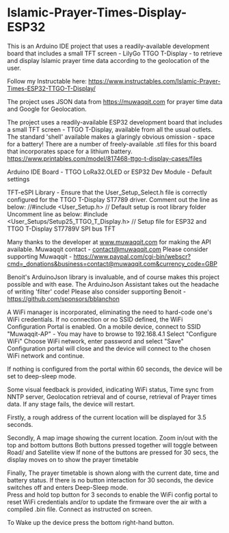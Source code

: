 # Islamic-Prayer-Times-Display-ESP32

This is an Arduino IDE project that uses a readily-available development board that includes a small TFT 
screen - LilyGo TTGO T-Display - to retrieve and display Islamic prayer time data according to the 
geolocation of the user.

Follow my Instructable here:  https://www.instructables.com/Islamic-Prayer-Times-ESP32-TTGO-T-Display/

The project uses JSON data from https://muwaqqit.com for prayer time data and Google for Geolocation.

The project uses a readily-available ESP32 development board that includes a small TFT screen - TTGO T-Display,
available from all the usual outlets.  The standard 'shell' available makes a glaringly obvious omission - space for a battery!
There are a number of freely-available .stl files for this board that incorporates space for a lithium battery.
https://www.printables.com/model/817468-ttgo-t-display-cases/files

Arduino IDE Board - TTGO LoRa32.OLED or ESP32 Dev Module - Default settings

TFT-eSPI Library - Ensure that the User_Setup_Select.h file is correctly configured for the TTGO T-Display ST7789 driver.
Comment out the line as below:
//#include <User_Setup.h>                          // Default setup is root library folder
Uncomment line as below:
#include <User_Setups/Setup25_TTGO_T_Display.h>    // Setup file for ESP32 and TTGO T-Display ST7789V SPI bus TFT

Many thanks to the developer at www.muwaqqit.com for making the API available.
Muwaqqit contact -  contact@muwaqqit.com
Please consider supporting Muwaqqit - https://www.paypal.com/cgi-bin/webscr?cmd=_donations&business=contact@muwaqqit.com&currency_code=GBP

Benoit's ArduinoJson library is invaluable, and of course makes this project possible and with ease.
The ArduinoJson Assistant takes out the headache of writing 'filter' code!
Please also consider supporting Benoit - https://github.com/sponsors/bblanchon

A WiFi manager is incorporated, eliminating the need to hard-code one's WiFi credentials.
If no connection or no SSID defined, the WiFi Configuration Portal is enabled.
On a mobile device, connect to SSID "Muwaqqit-AP" - You may have to browse to 192.168.4.1
Select "Configure WiFi"
Choose WiFi network, enter password and select "Save"
Configuration portal will close and the device will connect to the chosen WiFi network and continue.

If nothing is configured from the portal within 60 seconds, the device will be set to deep-sleep mode.

Some visual feedback is provided, indicating WiFi status, Time sync from NNTP server, Geolocation retrieval
and of course, retrieval of Prayer times data.
If any stage fails, the device will restart.

Firstly, a rough address of the current location will be displayed for 3.5 seconds.

Secondly, A map image showing the current location.
    Zoom in/out with the top and bottom buttons
    Both buttons pressed together will toggle between Road/ and Satellite view
    If none of the buttons are pressed for 30 secs, the display moves on to show the prayer timetable

Finally, The prayer timetable is shown along with the current date, time and battery status.
   If there is no button interaction for 30 seconds, the device switches off and enters Deep-Sleep mode.  
   Press and hold top button for 3 seconds to enable the WiFi config portal to reset WiFi credentials and/or to update the firmware over the air with a compiled .bin file.  Connect as instructed on screen.

To Wake up the device press the bottom right-hand button.
